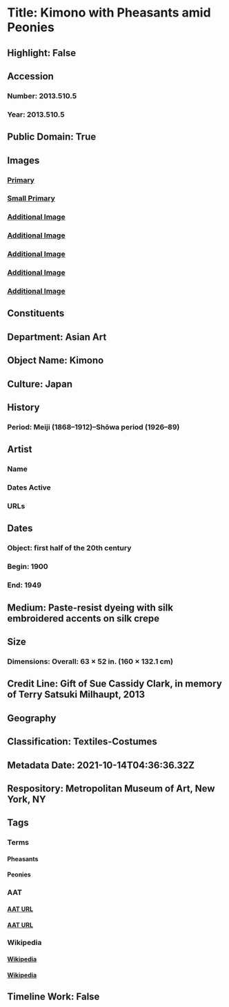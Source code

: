 # Title: Kimono with Pheasants amid Peonies
## Highlight: False
## Accession
### Number: 2013.510.5
### Year: 2013.510.5
## Public Domain: True
## Images
### [Primary](https://images.metmuseum.org/CRDImages/as/original/DP258884.jpg)
### [Small Primary](https://images.metmuseum.org/CRDImages/as/web-large/DP258884.jpg)
### [Additional Image](https://images.metmuseum.org/CRDImages/as/original/DP258883.jpg)
### [Additional Image](https://images.metmuseum.org/CRDImages/as/original/DP258885.jpg)
### [Additional Image](https://images.metmuseum.org/CRDImages/as/original/DP258886.jpg)
### [Additional Image](https://images.metmuseum.org/CRDImages/as/original/DP258865.jpg)
### [Additional Image](https://images.metmuseum.org/CRDImages/as/original/DP258887.jpg)
## Constituents
## Department: Asian Art
## Object Name: Kimono
## Culture: Japan
## History
### Period: Meiji (1868–1912)–Shōwa period (1926–89)
## Artist
### Name
### Dates Active
### URLs
## Dates
### Object: first half of the 20th century
### Begin: 1900
### End: 1949
## Medium: Paste-resist dyeing with silk embroidered accents on silk crepe
## Size
### Dimensions: Overall: 63 × 52 in. (160 × 132.1 cm)
## Credit Line: Gift of Sue Cassidy Clark, in memory of Terry Satsuki Milhaupt, 2013
## Geography
## Classification: Textiles-Costumes
## Metadata Date: 2021-10-14T04:36:36.32Z
## Respository: Metropolitan Museum of Art, New York, NY
## Tags
### Terms
#### Pheasants
#### Peonies
### AAT
#### [AAT URL](http://vocab.getty.edu/page/aat/300310512)
#### [AAT URL](http://vocab.getty.edu/page/aat/300380052)
### Wikipedia
#### [Wikipedia]()
#### [Wikipedia]()
## Timeline Work: False